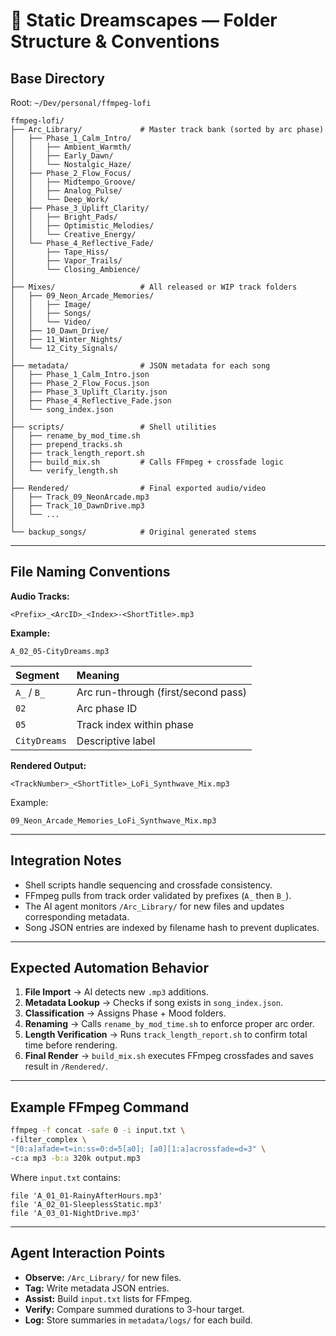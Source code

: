# 📁 Static Dreamscapes — Folder Structure & Conventions

## Base Directory

Root: `~/Dev/personal/ffmpeg-lofi`

```
ffmpeg-lofi/
├── Arc_Library/             # Master track bank (sorted by arc phase)
│   ├── Phase_1_Calm_Intro/
│   │   ├── Ambient_Warmth/
│   │   ├── Early_Dawn/
│   │   └── Nostalgic_Haze/
│   ├── Phase_2_Flow_Focus/
│   │   ├── Midtempo_Groove/
│   │   ├── Analog_Pulse/
│   │   └── Deep_Work/
│   ├── Phase_3_Uplift_Clarity/
│   │   ├── Bright_Pads/
│   │   ├── Optimistic_Melodies/
│   │   └── Creative_Energy/
│   └── Phase_4_Reflective_Fade/
│       ├── Tape_Hiss/
│       ├── Vapor_Trails/
│       └── Closing_Ambience/
│
├── Mixes/                   # All released or WIP track folders
│   ├── 09_Neon_Arcade_Memories/
│   │   ├── Image/
│   │   ├── Songs/
│   │   └── Video/
│   ├── 10_Dawn_Drive/
│   ├── 11_Winter_Nights/
│   └── 12_City_Signals/
│
├── metadata/                # JSON metadata for each song
│   ├── Phase_1_Calm_Intro.json
│   ├── Phase_2_Flow_Focus.json
│   ├── Phase_3_Uplift_Clarity.json
│   ├── Phase_4_Reflective_Fade.json
│   └── song_index.json
│
├── scripts/                 # Shell utilities
│   ├── rename_by_mod_time.sh
│   ├── prepend_tracks.sh
│   ├── track_length_report.sh
│   ├── build_mix.sh         # Calls FFmpeg + crossfade logic
│   └── verify_length.sh
│
├── Rendered/                # Final exported audio/video
│   ├── Track_09_NeonArcade.mp3
│   ├── Track_10_DawnDrive.mp3
│   └── ...
│
└── backup_songs/            # Original generated stems
```

---

## File Naming Conventions

**Audio Tracks:**

```
<Prefix>_<ArcID>_<Index>-<ShortTitle>.mp3
```

**Example:**

```
A_02_05-CityDreams.mp3
```

| Segment      | Meaning                             |
| :----------- | :---------------------------------- |
| `A_` / `B_`  | Arc run-through (first/second pass) |
| `02`         | Arc phase ID                        |
| `05`         | Track index within phase            |
| `CityDreams` | Descriptive label                   |

**Rendered Output:**

```
<TrackNumber>_<ShortTitle>_LoFi_Synthwave_Mix.mp3
```

Example:

```
09_Neon_Arcade_Memories_LoFi_Synthwave_Mix.mp3
```

---

## Integration Notes

- Shell scripts handle sequencing and crossfade consistency.
- FFmpeg pulls from track order validated by prefixes (`A_` then `B_`).
- The AI agent monitors `/Arc_Library/` for new files and updates corresponding metadata.
- Song JSON entries are indexed by filename hash to prevent duplicates.

---

## Expected Automation Behavior

1. **File Import** → AI detects new `.mp3` additions.
2. **Metadata Lookup** → Checks if song exists in `song_index.json`.
3. **Classification** → Assigns Phase + Mood folders.
4. **Renaming** → Calls `rename_by_mod_time.sh` to enforce proper arc order.
5. **Length Verification** → Runs `track_length_report.sh` to confirm total time before rendering.
6. **Final Render** → `build_mix.sh` executes FFmpeg crossfades and saves result in `/Rendered/`.

---

## Example FFmpeg Command

```bash
ffmpeg -f concat -safe 0 -i input.txt \
-filter_complex \
"[0:a]afade=t=in:ss=0:d=5[a0]; [a0][1:a]acrossfade=d=3" \
-c:a mp3 -b:a 320k output.mp3
```

Where `input.txt` contains:

```
file 'A_01_01-RainyAfterHours.mp3'
file 'A_02_01-SleeplessStatic.mp3'
file 'A_03_01-NightDrive.mp3'
```

---

## Agent Interaction Points

- **Observe:** `/Arc_Library/` for new files.
- **Tag:** Write metadata JSON entries.
- **Assist:** Build `input.txt` lists for FFmpeg.
- **Verify:** Compare summed durations to 3-hour target.
- **Log:** Store summaries in `metadata/logs/` for each build.
